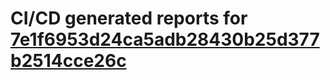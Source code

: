 # CI/CD generated reports for [7e1f6953d24ca5adb28430b25d377b2514cce26c](https://github.com/hydephp/develop/commit/7e1f6953d24ca5adb28430b25d377b2514cce26c)
